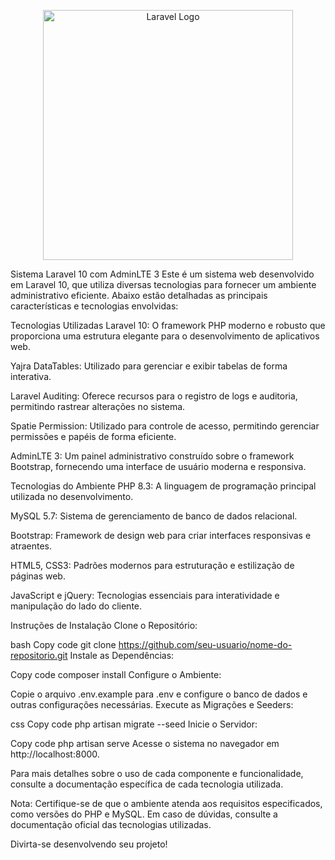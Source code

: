 <p align="center"><a href="https://laravel.com" target="_blank"><img src="https://raw.githubusercontent.com/laravel/art/master/logo-lockup/5%20SVG/2%20CMYK/1%20Full%20Color/laravel-logolockup-cmyk-red.svg" width="400" alt="Laravel Logo"></a></p>

Sistema Laravel 10 com AdminLTE 3
Este é um sistema web desenvolvido em Laravel 10, que utiliza diversas tecnologias para fornecer um ambiente administrativo eficiente. Abaixo estão detalhadas as principais características e tecnologias envolvidas:

Tecnologias Utilizadas
Laravel 10: O framework PHP moderno e robusto que proporciona uma estrutura elegante para o desenvolvimento de aplicativos web.

Yajra DataTables: Utilizado para gerenciar e exibir tabelas de forma interativa.

Laravel Auditing: Oferece recursos para o registro de logs e auditoria, permitindo rastrear alterações no sistema.

Spatie Permission: Utilizado para controle de acesso, permitindo gerenciar permissões e papéis de forma eficiente.

AdminLTE 3: Um painel administrativo construído sobre o framework Bootstrap, fornecendo uma interface de usuário moderna e responsiva.

Tecnologias do Ambiente
PHP 8.3: A linguagem de programação principal utilizada no desenvolvimento.

MySQL 5.7: Sistema de gerenciamento de banco de dados relacional.

Bootstrap: Framework de design web para criar interfaces responsivas e atraentes.

HTML5, CSS3: Padrões modernos para estruturação e estilização de páginas web.

JavaScript e jQuery: Tecnologias essenciais para interatividade e manipulação do lado do cliente.

Instruções de Instalação
Clone o Repositório:

bash
Copy code
git clone https://github.com/seu-usuario/nome-do-repositorio.git
Instale as Dependências:

Copy code
composer install
Configure o Ambiente:

Copie o arquivo .env.example para .env e configure o banco de dados e outras configurações necessárias.
Execute as Migrações e Seeders:

css
Copy code
php artisan migrate --seed
Inicie o Servidor:

Copy code
php artisan serve
Acesse o sistema no navegador em http://localhost:8000.

Para mais detalhes sobre o uso de cada componente e funcionalidade, consulte a documentação específica de cada tecnologia utilizada.

Nota: Certifique-se de que o ambiente atenda aos requisitos especificados, como versões do PHP e MySQL. Em caso de dúvidas, consulte a documentação oficial das tecnologias utilizadas.

Divirta-se desenvolvendo seu projeto!
